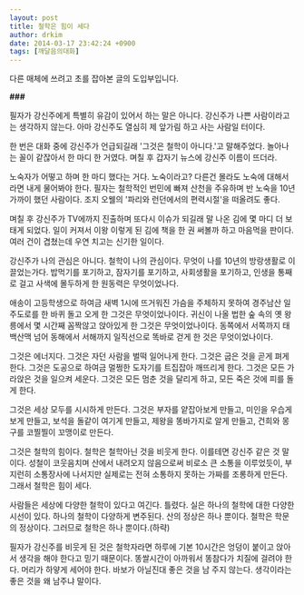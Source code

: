 ```yaml
---
layout: post
title: 철학은 힘이 세다
author: drkim
date: 2014-03-17 23:42:24 +0900
tags: [깨달음의대화]
---
```

다른 매체에 쓰려고 초를 잡아본 글의 도입부입니다.

  


  **###**

  


필자가 강신주에게 특별히 유감이 있어서 하는 말은 아니다. 강신주가 나쁜 사람이라고는 생각하지 않는다. 아마 강신주도 열심히 제 앞가림 하고 사는 사람일 터이다. 

  


한 번은 대화 중에 강신주가 언급되길래 '그것은 철학이 아니다.'고 말해주었다. 놀아나는 꼴이 같잖아서 한 마디 한 거였다. 며칠 후 갑자기 뉴스에 강신주 이름이 뜨더라. 

  


노숙자가 어떻고 하며 한 마디 했다는 거다. 노숙이라고? 다른건 몰라도 노숙에 대해서라면 내게 물어봐야 한다. 필자는 철학적인 번민에 빠져 산천을 주유하며 반 노숙을 10년 가까이 했던 사람이다. 조지 오웰의 '파리와 런던에서의 편력시절'을 떠올려도 좋다. 

  


며칠 후 강신주가 TV에까지 진출하며 또다시 이슈가 되길래 말 나온 김에 몇 마디 더 보태게 되었다. 일이 커져서 이왕 이렇게 된 김에 책을 한 권 써볼까 하고 마음먹을 판이다. 여러 건이 겹쳤는데 우연 치고는 신기한 일이다. 

  


강신주가 나의 관심은 아니다. 철학이 나의 관심이다. 무엇이 나를 10년의 방랑생활로 이끌었는가다. 밥먹기를 포기하고, 잠자기를 포기하고, 사회생활을 포기하고, 인생을 통째로 걸고 사색에 몰두하게 한 원동력은 무엇이었나다. 

  


애송이 고등학생으로 하여금 새벽 1시에 뜨거워진 가슴을 주체하지 못하여 경주남산 일주도로를 한 바퀴 돌고 오게 한 그것은 무엇이었나이다. 귀신이 나올 법한 숲 속의 옛 왕릉에서 몇 시간째 꼼짝않고 앉아있게 한 그것은 무엇이었나이다. 동쪽에서 서쪽까지 태백산맥 넘어 동해에서 서해까지 일직선으로 똑바로 걷게 한 것은 무엇이었나이다.

  


그것은 에너지다. 그것은 자던 사람을 벌떡 일어나게 한다. 그것은 굽은 것을 곧게 펴게 한다. 그것은 도공으로 하여금 멀쩡한 도자기를 트집잡아 깨뜨리게 한다. 그것은 모든 가라앉은 것을 일으켜 세운다. 그것은 모든 멈춘 것을 달리게 하고, 모든 죽은 것에 피를 돌게 한다. 

  


그것은 세상 모두를 시시하게 만든다. 그것은 부자를 얕잡아보게 만들고, 미인을 우습게 보게 만들고, 보석을 돌같이 여기게 만들고, 제왕을 똥바가지로 알게 만들고, 건희와 몽구를 코찔찔이 꼬맹이로 만든다. 

  


그것은 철학의 힘이다. 철학은 철학아닌 것을 비웃게 한다. 이를테면 강신주 같은 것 말이다. 성철이 코웃음치며 산에서 내려오지 않음으로써 비로소 큰 소통을 이루었듯이, 부지런히 소통장사에 나서지만 실제로는 전혀 소통하지 못하는 가짜를 조롱하게 만든다. 그래서 철학은 힘이 세다. 

  


사람들은 세상에 다양한 철학이 있다고 여긴다. 틀렸다. 실은 하나의 철학에 대한 다양한 시선이 있다. 하나의 철학이 다양하게 변주된다. 산의 정상은 하나 뿐이다. 철학은 학문의 정상이다. 그러므로 철학은 하나 뿐이다.(하략)

  



  필자가 강신주를 비웃게 된 것은 철학자라면 하루에 기본 10시간은 엉덩이 붙이고 앉아서 생각을 해야 한다고 믿기 때문이다. 똥쌀시간이 아까워서 똥참다가 치질에 걸려야 한다. 머리가 하얗게 세어야 한다. 바보가 아닐진대 좋은 것을 남 주지 않는다. 생각이라는 좋은 것을 왜 남주냐 말이다. 
  